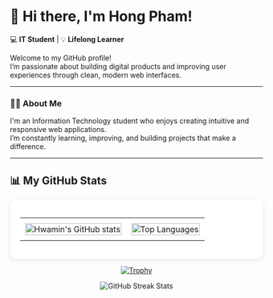 # 👋 Hi there, I'm Hong Pham!

💻 **IT Student** | 💡 **Lifelong Learner**

Welcome to my GitHub profile!  
I’m passionate about building digital products and improving user experiences through clean, modern web interfaces.

---
### 👩‍💻 About Me
I'm an Information Technology student who enjoys creating intuitive and responsive web applications.  
I’m constantly learning, improving, and building projects that make a difference.

---
## 📊 My GitHub Stats

<div align="center" style="background-color:#ffffff; padding: 20px; border-radius: 12px; box-shadow: 0 2px 8px rgba(0,0,0,0.1);">

  <table>
    <tr>
      <td style="text-align: center; vertical-align: middle; padding: 10px;">
        <img 
          src="https://github-readme-stats.vercel.app/api?username=hwamin2101&show_icons=true&theme=default&hide_border=true&bg_color=ffffff&title_color=000000&text_color=000000&icon_color=0078ff" 
          alt="Hwamin's GitHub stats" 
          width="100%" />
      </td>
      <td style="text-align: center; vertical-align: middle; padding: 10px;">
        <img 
          src="https://github-readme-stats.vercel.app/api/top-langs/?username=hwamin2101&layout=compact&theme=default&hide_border=true&bg_color=ffffff&title_color=000000&text_color=000000" 
          alt="Top Languages" 
          width="100%" />
      </td>
    </tr>
  </table>

</div>
<p align="center">
  <a href="https://github.com/ryo-ma/github-profile-trophy">
    <img src="https://github-profile-trophy.vercel.app/?username=hwamin2101&theme=flat&row=1&margin-w=10&margin-h=10" alt="Trophy" />
  </a>
</p>

<p align="center">
  <img src="https://streak-stats.demolab.com/?user=hwamin2101&theme=default&hide_border=true" alt="GitHub Streak Stats" />
</p>



